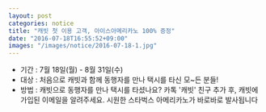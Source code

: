 ```yaml
---
layout: post
categories: notice
title: "캐빗 첫 이용 고객, 아이스아메리카노 100% 증정"
date: "2016-07-18T16:55:52+09:00"
images: "/images/notice/2016-07-18-1.jpg"
---
```


- 기간 : 7월 18일(월) - 8월 31일(수)
- 대상 : 처음으로 캐빗과 함께 동행자를 만나 택시를 타신 모~든 분들!
- 방법 : 캐빗으로 동행자를 만나 택시를 타셨나요? 카톡 '캐빗' 친구 추가 후, 캐빗에 가입된 이메일을 알려주세요. 시원한 스타벅스 아메리카노가 바로바로 발사됩니다

